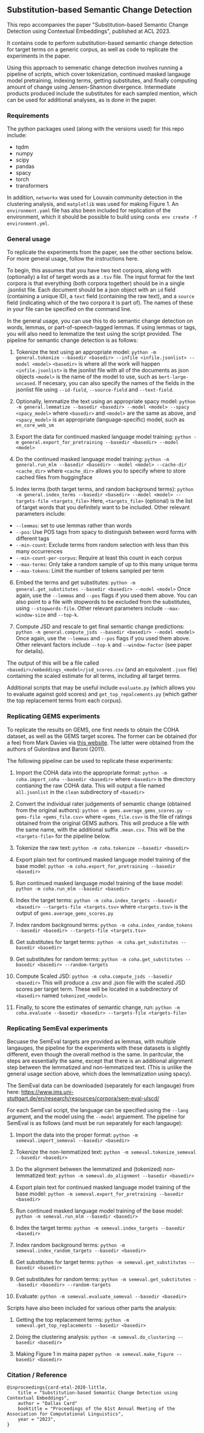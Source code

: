 ## Substitution-based Semantic Change Detection

This repo accompanies the paper "Substitution-based Semantic Change Detection using Contextual Embeddings", published at ACL 2023.

It contains code to perform substitution-based semantic change detection for target terms on a generic corpus, as well as code to replicate the experiments in the paper.

Using this approach to semenatic change detection involves running a pipeline of scripts, which cover tokenization, continued masked langauge model pretraining, indexing terms, getting substitutes, and finally computing amount of change using Jensen-Shannon divergence. Intermediate products produced include the substitutes for each sampled mention, which can be used for additional analyses, as is done in the paper.

### Requirements

The python packages used (along with the versions used) for this repo include:
- tqdm
- numpy
- scipy
- pandas
- spacy
- torch
- transformers

In addition, `networkx` was used for Louvain community detection in the clustering analysis, and `matplotlib` was used for making Figure 1. An `environment.yaml` file has also been included for replication of the environment, which it should be possible to build using `conda env create -f environment.yml`.


### General usage

To replicate the experiments from the paper, see the other sections below. For more general usage, follow the instructions here.

To begin, this assumes that you have two text corpora, along with (optionally) a list of target words as a `.tsv` file. The input format for the text corpora is that everything (both corpora together) should be in a single .jsonlist file. Each document should be a json object with an `id` field (containing a unique ID), a `text` field (containing the raw text), and a `source` field (indicating which of the two corpora it is part of). The names of these in your file can be specified on the command line.

In the general usage, you can use this to do semantic change detection on words, lemmas, or part-of-speech-tagged lemmas. If using lemmas or tags, you will also need to lemmatize the text using the script provided. The pipeline for semantic change detection is as follows:

1. Tokenize the text using an appropriate model:
`python -m general.tokenize --basedir <basedir> --infile <infile.jsonlist> --model <model>`
`<basedir>` is where all the work will happen
`<infile.jsonlist>` is the jsonlist file with all of the documents as json objects
`<model>` is the name of the model to use, such as `bert-large-uncased`.
If necesary, you can also specify the names of the fields in the jsonlist file using `--id-field`, `--source-field` and `--text-field`.

2. Optionally, lemmatize the text using an appropriate spacy model:
`python -m general.lemmatize --basedir <basedir> --model <model> --spacy <spacy_model>`
where `<basedir>` and `<model>` are the same as above, and `<spacy_model>` is an appropriate (language-specific) model, such as `en_core_web_sm`

3. Export the data for continued masked language model training:
`python -m general.export_for_pretraining --basedir <basedir> --model <model>`

4. Do the continued masked language model training:
`python -m general.run_mlm --basedir <basedir> --model <model> --cache-dir <cache_dir>`
where `<cache_dir>` allows you to specify where to store cached files from huggingface

5. Index terms (both target terms, and random background terms):
`python -m general.index_terms --basedir <basedir> --model <model> --targets-file <targets_file>`
Here, `<targets_file>` (optional) is the list of target words that you definitely want to be included. Other relevant parameters include:
- `--lemmas`: set to use lemmas rather than words
- `--pos`: Use POS tags from spacy to distinguish between word forms with different tags
- `--min-count`: Exclude terms from random selection with less than this many occurrences
- `--min-count-per-corpus`: Require at least this count in each corpus
- `--max-terms`: Only take a random sample of up to this many unique terms
- `--max-tokens`: Limit the number of tokens sampled per term

6. Embed the terms and get substitutes:
`python -m general.get_substitutes --basedir <basedir> --model <model>`
Once again, use the `--lemmas` and `--pos` flags if you used them above. You can also point to a file with stopwords to be excluded from the substitutes, using `--stopwords-file`. 
Other relevant parameters include `--max-window-size` and `--top-k`.

7. Compute JSD and rescale to get final semantic change predictions:
`python -m general.compute_jsds --basedir <basedir> --model <model>`
Once again, use the `--lemmas` and `--pos` flags if you used them above. Other relevant factors include `--top-k` and `--window-factor` (see paper for details).

The output of this will be a file called `<basedir>/embeddings_<model>/jsd_scores.csv` (and an equivalent `.json` file) containing the scaled estimate for all terms, including all target terms. 

Additional scripts that may be useful include `evaluate.py` (which allows you to evaluate against gold scores) and `get_top_repalcements.py` (which gather the top replacement terms from each corpus).

### Replicating GEMS experiments

To replicate the results on GEMS, one first needs to obtain the COHA dataset, as well as the GEMS target scores. The former can be obtained (for a fee) from Mark Davies via [this website](https://www.english-corpora.org/coha/). The latter were obtained from the authors of Gulordava and Baroni (2011).

The following pipeline can be used to replicate these experiments:

1. Import the COHA data into the appropriate format:
`python -m coha.import_coha --basedir <basedir>`
where `<basedir>` is the directory contianing the raw COHA data. This will output a file named `all.jsonlist` in the `clean` subdirectory of `<basedir>`

2. Convert the individual rater judgements of semantic change (obtained from the original authors):
`python -m gems.average_gems_scores.py --gems-file <gems_file.csv>`
where `<gems_file.csv>` is the file of ratings obtained from the original GEMS authors. This will produce a file with the same name, with the additional suffix `.mean.csv`. This will be the `<targets-file>` for the pipeline below.

3. Tokenize the raw text:
`python -m coha.tokenize --basedir <basedir>`

4. Export plain text for continued masked language model training of the base model:
`python -m coha.export_for_pretraining --basedir <basedir>`

5. Run continued masked language model training of the base model:
`python -m coha.run_mlm --basedir <basedir>`

6. Index the target terms:
`python -m coha.index_targets --basedir <basedir> --targets-file <targets.tsv>`
where `<targets.tsv>` is the output of `gems.average_gems_scores.py`

7. Index random background terms:
`python -m coha.index_random_tokens --basedir <basedir> --targets-file <targets.tsv>`

8. Get substitutes for target terms:
`python -m coha.get_substitutes --basedir <basedir>`

9. Get substitutes for random terms:
`python -m coha.get_substitutes --basedir <basedir> --random-targets`

10. Compute Scaled JSD:
`python -m coha.compute_jsds --basedir <basedir>`
This will produce a .csv and .json file with the scaled JSD scores per target term. These will be located in a subdirectory of `<basedir>` named `tokenized_<model>`.

11. Finally, to score the estimates of semantic change, run:
`python -m coha.evaluate --basedir <basedir> --targets-file <targets-file>`


### Replicating SemEval experiments

Becuase the SemEval targets are provided as lemmas, with multiple langauges, the pipeline for the experiments with these datasets is slightly different, even though the overall method is the same. In paritcular, the steps are essentially the same, except that there is an additional alignment step between the lemmatized and non-lemmatized text. (This is unlike the general usage section above, which does the lemmatization using spacy).

The SemEval data can be downloaded (separately for each langauge) from here: https://www.ims.uni-stuttgart.de/en/research/resources/corpora/sem-eval-ulscd/

For each SemEval script, the language can be specified using the `--lang` argument, and the model using the `--model` arguement. The pipeline for SemEval is as follows (and must be run separately for each langauge):

1. Import the data into the proper format:
`python -m semeval.import_semeval --basedir <basedir>`

2. Tokenize the non-lemmatized text:
`python -m semeval.tokenize_semeval --basedir <basedir>`

3. Do the alignment between the lemmatized and (tokenized) non-lemmatized text:
`python -m semeval.do_alignment --basedir <basedir>`

4. Export plain text for continued masked language model training of the base model:
`python -m semeval.export_for_pretraining --basedir <basedir>`

5. Run continued masked language model training of the base model:
`python -m semeval.run_mlm --basedir <basedir>`

6. Index the target terms:
`python -m semeval.index_targets --basedir <basedir>`

7. Index random background terms:
`python -m semeval.index_random_targets --basedir <basedir>`

8. Get substitutes for target terms:
`python -m semeval.get_substitutes --basedir <basedir>`

9. Get substitutes for random terms:
`python -m semeval.get_substitutes --basedir <basedir> --random-targets`

10. Evaluate:
`python -m semeval.evaluate_semeval --basedir <basedir>`

Scripts have also been included for various other parts the analysis:

1. Getting the top replacement terms:
`python -m semeval.get_top_replacements --basedir <basedir>`

2. Doing the clustering analysis:
`python -m semeval.do_clustering --basedir <basedir>`

3. Making Figure 1 in maina paper
`python -m semeval.make_figure --basedir <basedir>`



### Citation / Reference

```
@inproceedings{card-etal-2020-little,
    title = "Substitution-based Semantic Change Detection using Contextual Embeddings",
    author = "Dallas Card"
    booktitle = "Proceedings of the 61st Annual Meeting of the Association for Computational Linguistics",
    year = "2023",
}
```